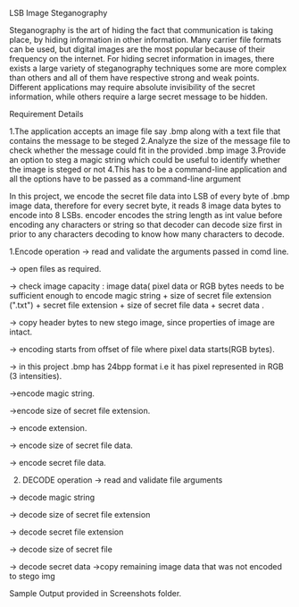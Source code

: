 ﻿LSB Image Steganography

Steganography is the art of hiding the fact that communication is taking place, by hiding information in other information. Many carrier file formats can be used, but digital images are the most popular because of their frequency on the internet. For hiding secret information in images, there exists a large variety of steganography techniques some are more complex than others and all of them have respective strong and weak points. Different applications may require absolute invisibility of the secret information, while others require a large secret message to be hidden.

Requirement Details

1.The application accepts an image file say .bmp along with a text file that contains the message to be steged
2.Analyze the size of the message file to check whether the message could fit in the provided .bmp image
3.Provide an option to steg a magic string which could be useful to identify whether the image is steged or not
4.This has to be a command-line application and all the options have to be passed as a command-line argument

In this project, we encode the secret file data into LSB of every byte of .bmp image data, therefore for every secret byte, it reads 8 image data bytes to encode into 8 LSBs.
encoder encodes the string length as int value before encoding any characters or string so that decoder can decode size first in prior to any characters decoding to know how many characters to decode.


1.Encode operation
-> read and validate the arguments passed in comd line.

-> open files as required.

-> check image capacity : image data( pixel data or RGB bytes needs to be sufficient enough to encode magic string + size of secret file extension (".txt") + secret file extension + size of secret file data + secret data .

-> copy header bytes to new stego image, since properties of image are intact.

-> encoding starts from offset of file where pixel data starts(RGB bytes).

-> in this project .bmp has 24bpp format i.e it has pixel represented in RGB (3 intensities).

->encode magic string.

->encode size of secret file extension.

-> encode extension.

-> encode size of secret file data.

-> encode secret file data.

2. DECODE operation
-> read and validate file arguments
   
-> decode magic string

-> decode size of secret file extension

-> decode secret file extension

-> decode size of secret file

-> decode secret data
->copy remaining image data that was not encoded to stego img

Sample Output provided in Screenshots folder.

